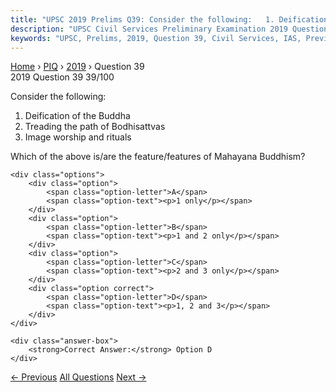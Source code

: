 ```yaml
---
title: "UPSC 2019 Prelims Q39: Consider the following:   1. Deification of the Buddha   2...."
description: "UPSC Civil Services Preliminary Examination 2019 Question 39 with options and answer"
keywords: "UPSC, Prelims, 2019, Question 39, Civil Services, IAS, Previous Year Questions"
---
```


<nav class="breadcrumb">
    <a href="../../">Home</a>
    <span>›</span>
    <a href="../">PIQ</a>
    <span>›</span>
    <a href="./">2019</a>
    <span>›</span>
    <span>Question 39</span>
</nav>

<div class="question-header">
    <div class="question-meta">
        <span class="year-badge">2019</span>
        <span class="question-number">Question 39</span>
        <span class="progress">39/100</span>
    </div>
    <div class="progress-bar">
        <div class="progress-fill" style="width: 39.0%"></div>
    </div>
</div>

<div class="question-content">
    <div class="question-text">
        <p>Consider the following:</p>
<ol>
<li>Deification of the Buddha</li>
<li>Treading the path of Bodhisattvas</li>
<li>Image worship and rituals</li>
</ol>
<p>Which of the above is/are the feature/features of Mahayana Buddhism?</p>
    </div>
    
    <div class="options">
        <div class="option">
            <span class="option-letter">A</span>
            <span class="option-text"><p>1 only</p></span>
        </div>
        <div class="option">
            <span class="option-letter">B</span>
            <span class="option-text"><p>1 and 2 only</p></span>
        </div>
        <div class="option">
            <span class="option-letter">C</span>
            <span class="option-text"><p>2 and 3 only</p></span>
        </div>
        <div class="option correct">
            <span class="option-letter">D</span>
            <span class="option-text"><p>1, 2 and 3</p></span>
        </div>
    </div>

    <div class="answer-box">
        <strong>Correct Answer:</strong> Option D
    </div>
</div>

<div class="question-nav">
    <a href="../q038-in-which-of-the-following-relief-sculpture-inscrip/" class="nav-btn prev">← Previous</a>
    <a href="../" class="nav-btn center">All Questions</a>
    <a href="../q040-with-reference-to-forced-labour-vishti-in-india-du/" class="nav-btn next">Next →</a>
</div>
